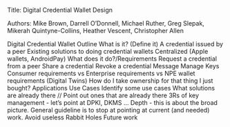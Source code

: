 Title: Digital Credential Wallet Design

Authors: Mike Brown, Darrell O’Donnell, Michael Ruther, Greg Slepak, Mikerah Quintyne-Collins, Heather Vescent, Christopher Allen

Digital Credential Wallet Outline
What is it? (Define it)
A credential issued by a peer
Existing solutions to doing credential wallets
Centralized (Apple wallets, AndroidPay)
What does it do?/Requirements
Request a credential from a peer
Share a credential
Revoke a credential
Message 
Manage Keys
Consumer requirements vs Enterprise requirements vs NPE wallet requirements (Digital Twins) 
How do I take ownership for that thing I just bought?
Applications
Use Cases
Identify some use cases
What solutions are already there // Point out ones that are already there
3Rs of key management - let’s point at DPKI, DKMS
…
Depth - this is about the broad picture. General guideline is to stop at pointing at current (and needed) work. Avoid useless Rabbit Holes
Future work
